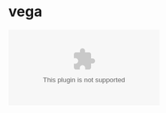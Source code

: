 # vega

![Hohmann Solution](https://github.com/tamfr/vega/blob/master/docs/figures/hohmann_2461349.2194.eps "Example Hohmann transfer solution to Mars in November 2026.")
